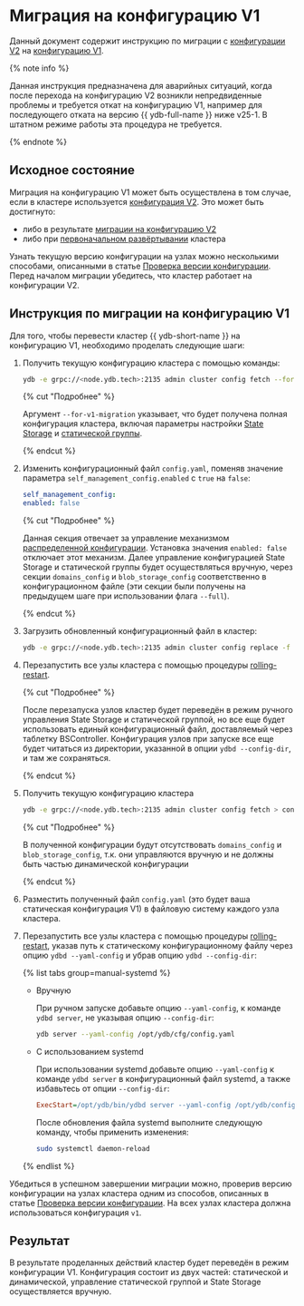 # Миграция на конфигурацию V1

Данный документ содержит инструкцию по миграции с [конфигурации V2](../../configuration-management/configuration-v2/config-overview.md) на [конфигурацию V1](../../configuration-management/configuration-v1/index.md).

{% note info %}

Данная инструкция предназначена для аварийных ситуаций, когда после перехода на конфигурацию V2 возникли непредвиденные проблемы и требуется откат на конфигурацию V1, например для последующего отката на версию {{ ydb-full-name }} ниже v25-1. В штатном режиме работы эта процедура не требуется.

{% endnote %}

## Исходное состояние

Миграция на конфигурацию V1 может быть осуществлена в том случае, если в кластере используется [конфигурация V2](../../configuration-management/configuration-v2/config-overview.md). Это может быть достигнуто:
- либо в результате [миграции на конфигурацию V2](migration-to-v2.md)
- либо при [первоначальном развёртывании](../../deployment-options/manual/initial-deployment.md) кластера

Узнать текущую версию конфигурации на узлах можно несколькими способами, описанными в статье [Проверка версии конфигурации](../configuration-management/check-config-version.md). Перед началом миграции убедитесь, что кластер работает на конфигурации V2.

## Инструкция по миграции на конфигурацию V1

Для того, чтобы перевести кластер {{ ydb-short-name }} на конфигурацию V1, необходимо проделать следующие шаги:

1. Получить текущую конфигурацию кластера с помощью команды:

    ```bash
    ydb -e grpc://<node.ydb.tech>:2135 admin cluster config fetch --for-v1-migration > config.yaml
    ```

    {% cut "Подробнее" %}

    Аргумент `--for-v1-migration` указывает, что будет получена полная конфигурация кластера, включая параметры настройки [State Storage](../../../reference/configuration/index.md#domains-state) и [статической группы](../../../reference/configuration/index.md#blob_storage_config).

    {% endcut %}

1. Изменить конфигурационный файл `config.yaml`, поменяв значение параметра `self_management_config.enabled` с `true` на `false`:

    ```yaml
    self_management_config:
    enabled: false
    ```

    {% cut "Подробнее" %}

    Данная секция отвечает за управление механизмом [распределенной конфигурации](../../../concepts/glossary.md#distributed-configuration). Установка значения `enabled: false` отключает этот механизм. Далее управление конфигурацией State Storage и статической группы будет осуществляться вручную, через секции `domains_config` и `blob_storage_config` соответственно в конфигурационном файле (эти секции были получены на предыдущем шаге при использовании флага `--full`).

    {% endcut %}

1. Загрузить обновленный конфигурационный файл в кластер:

    ```bash
    ydb -e grpc://<node.ydb.tech>:2135 admin cluster config replace -f config.yaml
    ```

1. Перезапустить все узлы кластера с помощью процедуры [rolling-restart](../../../maintenance/manual/node_restarting.md).

    {% cut "Подробнее" %}

    После перезапуска узлов кластер будет переведён в режим ручного управления State Storage и статической группой, но все еще будет использовать единый конфигурационный файл, доставляемый через таблетку BSController. Конфигурация узлов при запуске все еще будет читаться из директории, указанной в опции `ydbd --config-dir`, и там же сохраняться.

    {% endcut %}

1. Получить текущую конфигурацию кластера

    ```bash
    ydb -e grpc://<node.ydb.tech>:2135 admin cluster config fetch > config.yaml
    ```

    {% cut "Подробнее" %}

    В полученной конфигурации будут отсутствовать `domains_config` и `blob_storage_config`, т.к. они управляются вручную и не должны быть частью динамической конфигурации

    {% endcut %}

1. Разместить полученный файл `config.yaml` (это будет ваша статическая конфигурация V1) в файловую систему каждого узла кластера.

1. Перезапустить все узлы кластера с помощью процедуры [rolling-restart](../../../maintenance/manual/node_restarting.md), указав путь к статическому конфигурационному файлу через опцию `ydbd --yaml-config` и убрав опцию `ydbd --config-dir`:

    {% list tabs group=manual-systemd %}

    - Вручную

        При ручном запуске добавьте опцию `--yaml-config`, к команде `ydbd server`, не указывая опцию `--config-dir`:

        ```bash
        ydb server --yaml-config /opt/ydb/cfg/config.yaml
        ```

    - С использованием systemd

        При использовании systemd добавьте опцию `--yaml-config` к команде `ydbd server` в конфигурационный файл systemd, а также избавьтесь от опции `--config-dir`:

        ```ini
        ExecStart=/opt/ydb/bin/ydbd server --yaml-config /opt/ydb/config/config.yaml
        ```

        После обновления файла systemd выполните следующую команду, чтобы применить изменения:

        ```bash
        sudo systemctl daemon-reload
        ```

    {% endlist %}

Убедиться в успешном завершении миграции можно, проверив версию конфигурации на узлах кластера одним из способов, описанных в статье [Проверка версии конфигурации](../configuration-management/check-config-version.md). На всех узлах кластера должна использоваться конфигурация `v1`.

## Результат

В результате проделанных действий кластер будет переведён в режим конфигурации V1. Конфигурация состоит из двух частей: статической и динамической, управление статической группой и State Storage осуществляется вручную.
